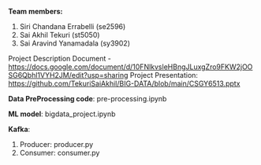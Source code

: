 **Team members:**
1. Siri Chandana Errabelli (se2596) 
2. Sai Akhil Tekuri (st5050) 
3. Sai Aravind Yanamadala (sy3902)


Project Description Document - https://docs.google.com/document/d/10FNlkvsleHBngJLuxgZro9FKW2jOOSG6Qbhl1VYH2JM/edit?usp=sharing
Project Presentation: https://github.com/TekuriSaiAkhil/BIG-DATA/blob/main/CSGY6513.pptx

**Data PreProcessing code**: pre-processing.ipynb

**ML model**: bigdata_project.ipynb

**Kafka**:
1. Producer: producer.py
2. Consumer: consumer.py
